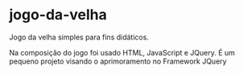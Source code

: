 # jogo-da-velha
Jogo da velha simples para fins didáticos.

Na composição do jogo foi usado HTML, JavaScript e JQuery.
É um pequeno projeto visando o aprimoramento no Framework JQuery
